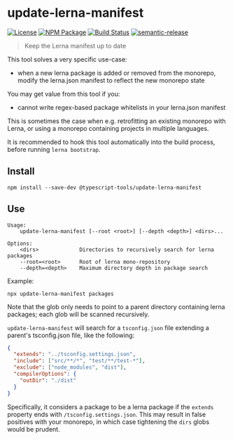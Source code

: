 # update-lerna-manifest

[![License][]](https://opensource.org/licenses/ISC)
[![NPM Package][]](https://npmjs.org/package/@typescript-tools/update-lerna-manifest)
[![Build Status]](https://github.com/typescript-tools/typescript-tools/actions/workflows/ci.yml)
[![semantic-release]](https://github.com/semantic-release/semantic-release)

[license]: https://img.shields.io/badge/License-ISC-blue.svg
[npm package]: https://img.shields.io/npm/v/@typescript-tools/update-lerna-manifest.svg
[build status]: https://github.com/typescript-tools/typescript-tools/actions/workflows/ci.yml/badge.svg
[semantic-release]: https://img.shields.io/badge/%20%20%F0%9F%93%A6%F0%9F%9A%80-semantic--release-e10079.svg

> Keep the Lerna manifest up to date

This tool solves a very specific use-case:

- when a new lerna package is added or removed from the monorepo,
  modify the lerna.json manifest to reflect the new monorepo state

You may get value from this tool if you:

- cannot write regex-based package whitelists in your lerna.json manifest

This is sometimes the case when e.g. retrofitting an existing monorepo
with Lerna, or using a monorepo containing projects in multiple languages.

It is recommended to hook this tool automatically into the build
process, before running `lerna bootstrap`.

## Install

```shell
npm install --save-dev @typescript-tools/update-lerna-manifest
```

## Use

```
Usage:
    update-lerna-manifest [--root <root>] [--depth <depth>] <dirs>...

Options:
    <dirs>             Directories to recursively search for lerna packages
    --root=<root>      Root of lerna mono-repository
    --depth=<depth>    Maximum directory depth in package search
```

Example:

```shell
npx update-lerna-manifest packages
```

Note that the glob only needs to point to a parent directory
containing lerna packages; each glob will be scanned recursively.

`update-lerna-manifest` will search for a `tsconfig.json` file
extending a parent's tsconfig.json file, like the following:

```json
{
  "extends": "../tsconfig.settings.json",
  "include": ["src/**/*", "test/**/test-*"],
  "exclude": ["node_modules", "dist"],
  "compilerOptions": {
    "outDir": "./dist"
  }
}
```

Specifically, it considers a package to be a lerna package if the
`extends` property ends with `/tsconfig.settings.json`. This may
result in false positives with your monorepo, in which case tightening
the `dirs` globs would be prudent.
